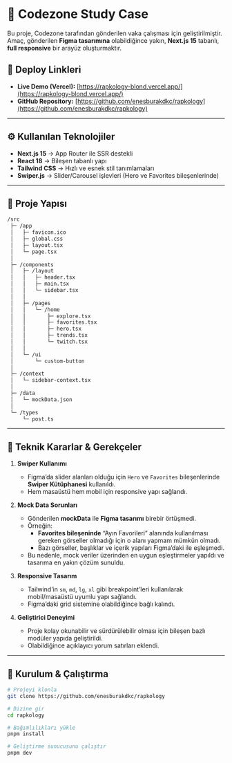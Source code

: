 # 📌 Codezone Study Case

Bu proje, Codezone tarafından gönderilen vaka çalışması için geliştirilmiştir.  
Amaç, gönderilen **Figma tasarımına** olabildiğince yakın, **Next.js 15** tabanlı, **full responsive** bir arayüz oluşturmaktır.

## 🚀 Deploy Linkleri

- **Live Demo (Vercel):** [https://rapkology-blond.vercel.app/](https://rapkology-blond.vercel.app/)
- **GitHub Repository:** [https://github.com/enesburakdkc/rapkology](https://github.com/enesburakdkc/rapkology)

---

## ⚙️ Kullanılan Teknolojiler

- **Next.js 15** → App Router ile SSR destekli
- **React 18** → Bileşen tabanlı yapı
- **Tailwind CSS** → Hızlı ve esnek stil tanımlamaları
- **Swiper.js** → Slider/Carousel işlevleri (Hero ve Favorites bileşenlerinde)

---

## 📂 Proje Yapısı

```bash
/src
 ├─ /app
 │   ├─ favicon.ico
 │   ├─ global.css
 │   ├─ layout.tsx
 │   └─ page.tsx
 │
 ├─ /components
 │   ├─ /layout
 │   │   ├─ header.tsx
 │   │   ├─ main.tsx
 │   │   └─ sidebar.tsx
 │   │
 │   ├─ /pages
 │   │   └─ /home
 │   │       ├─ explore.tsx
 │   │       ├─ favorites.tsx
 │   │       ├─ hero.tsx
 │   │       ├─ trends.tsx
 │   │       └─ twitch.tsx
 │   │
 │   └─ /ui
 │       └─ custom-button
 │
 ├─ /context
 │   └─ sidebar-context.tsx
 │
 ├─ /data
 │   └─ mockData.json
 │
 └─ /types
     └─ post.ts
```

---

## 🔑 Teknik Kararlar & Gerekçeler

1. **Swiper Kullanımı**

   - Figma’da slider alanları olduğu için `Hero` ve `Favorites` bileşenlerinde **Swiper Kütüphanesi** kullanıldı.
   - Hem masaüstü hem mobil için responsive yapı sağlandı.

2. **Mock Data Sorunları**

   - Gönderilen **mockData** ile **Figma tasarımı** birebir örtüşmedi.
   - Örneğin:
     - **Favorites bileşeninde** “Ayın Favorileri” alanında kullanılması gereken görseller olmadığı için o alanı yapmam mümkün olmadı.
     - Bazı görseller, başlıklar ve içerik yapıları Figma’daki ile eşleşmedi.
   - Bu nedenle, mock veriler üzerinden en uygun eşleştirmeler yapıldı ve tasarıma en yakın çözüm sunuldu.

3. **Responsive Tasarım**

   - Tailwind’in `sm`, `md`, `lg`, `xl` gibi breakpoint’leri kullanılarak mobil/masaüstü uyumlu yapı sağlandı.
   - Figma’daki grid sistemine olabildiğince bağlı kalındı.

4. **Geliştirici Deneyimi**
   - Proje kolay okunabilir ve sürdürülebilir olması için bileşen bazlı modüler yapıda geliştirildi.
   - Olabildiğince açıklayıcı yorum satırları eklendi.

---

## 📌 Kurulum & Çalıştırma

```bash
# Projeyi klonla
git clone https://github.com/enesburakdkc/rapkology

# Dizine gir
cd rapkology

# Bağımlılıkları yükle
pnpm install

# Geliştirme sunucusunu çalıştır
pnpm dev
```
